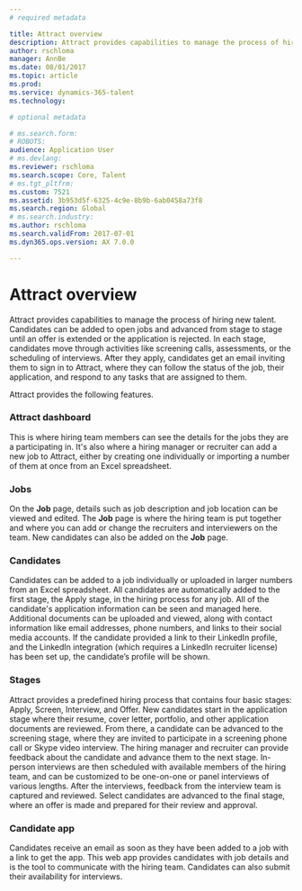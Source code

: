 ```yaml
---
# required metadata

title: Attract overview
description: Attract provides capabilities to manage the process of hiring new talent. Candidates can be added to open jobs and advanced from stage to stage until an offer is extended or the application is rejected. 
author: rschloma
manager: AnnBe
ms.date: 08/01/2017
ms.topic: article
ms.prod: 
ms.service: dynamics-365-talent
ms.technology: 

# optional metadata

# ms.search.form: 
# ROBOTS: 
audience: Application User
# ms.devlang: 
ms.reviewer: rschloma
ms.search.scope: Core, Talent
# ms.tgt_pltfrm: 
ms.custom: 7521
ms.assetid: 3b953d5f-6325-4c9e-8b9b-6ab0458a73f8
ms.search.region: Global
# ms.search.industry: 
ms.author: rschloma
ms.search.validFrom: 2017-07-01
ms.dyn365.ops.version: AX 7.0.0

---
```

# Attract overview
Attract provides capabilities to manage the process of hiring new talent. Candidates can be added to open jobs and advanced from stage to stage until an offer is extended or the application is rejected. In each stage, candidates move through activities like screening calls, assessments, or the scheduling of interviews. After they apply, candidates get an email inviting them to sign in to Attract, where they can follow the status of the job, their application, and respond to any tasks that are assigned to them.

Attract provides the following features.

### Attract dashboard
This is where hiring team members can see the details for the jobs they are a participating in. It's also where a hiring manager or recruiter can add a new job to Attract, either by creating one individually or importing a number of them at once from an Excel spreadsheet.

### Jobs
On the **Job** page, details such as job description and job location can be viewed and edited. The **Job** page is where the hiring team is put together and where you can add or change the recruiters and interviewers on the team. New candidates can also be added on the **Job** page.

### Candidates
Candidates can be added to a job individually or uploaded in larger numbers from an Excel spreadsheet. All candidates are automatically added to the first stage, the Apply stage, in the hiring process for any job. All of the candidate's application information can be seen and managed here. Additional documents can be uploaded and viewed, along with contact information like email addresses, phone numbers, and links to their social media accounts. If the candidate provided a link to their LinkedIn profile, and the LinkedIn integration (which requires a LinkedIn recruiter license) has been set up, the candidate’s profile will be shown.

### Stages
Attract provides a predefined hiring process that contains four basic stages: Apply, Screen, Interview, and Offer. New candidates start in the application stage where their resume, cover letter, portfolio, and other application documents are reviewed. From there, a candidate can be advanced to the screening stage, where they are invited to participate in a screening phone call or Skype video interview. The hiring manager and recruiter can provide feedback about the candidate and advance them to the next stage. In-person interviews are then scheduled with available members of the hiring team, and can be customized to be one-on-one or panel interviews of various lengths. After the interviews, feedback from the interview team is captured and reviewed. Select candidates are advanced to the final stage, where an offer is made and prepared for their review and approval. 

### Candidate app
Candidates receive an email as soon as they have been added to a job with a link to get the app. This web app provides candidates with job details and is the tool to communicate with the hiring team. Candidates can also submit their availability for interviews.
